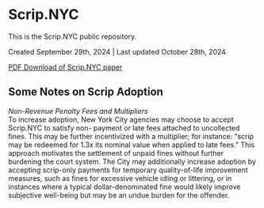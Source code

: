 # Scrip.NYC
This is the Scrip.NYC public repository.

Created September 29th, 2024  |  Last updated October 28th, 2024

[PDF Download of Scrip.NYC paper](https://drive.google.com/file/d/1-oFRB236Vy9eoTN7vx2TeMiQntw82M1y/view?usp=sharing)


## Some Notes on Scrip Adoption

<i>Non-Revenue Penalty Fees and Multipliers</i><br>
To increase adoption, New York City agencies may choose to accept Scrip.NYC to satisfy non- payment or late fees attached to uncollected fines. This may be further incentivized with a multiplier; for instance: “scrip may be redeemed for 1.3x its nominal value when applied to late fees.” This approach motivates the settlement of unpaid fines without further burdening the court system. The City may additionally increase adoption by accepting scrip-only payments for temporary quality-of-life improvement measures, such as fines for excessive vehicle idling or littering, or in instances where a typical dollar-denominated fine would likely improve subjective well-being but may be an undue burden for the offender.
